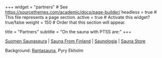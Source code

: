 +++
widget = "partners"  # See https://sourcethemes.com/academic/docs/page-builder/
headless = true  # This file represents a page section.
active = true  # Activate this widget? true/false
weight = 150  # Order that this section will appear.

title = "Partners"
subtitle = "On the sauna with PTSS are:"
+++

[Suomen Saunaseura](https://www.sauna.fi/) |
[Sauna From Finland](https://saunafromfinland.com/) |
[Saunologia](https://saunologia.fi/) |
[Sauna Store](http://www.saunastore.fi/)

Background: [Rantasauna](https://www.ayy.fi/en/rantasauna), Pyry Ekholm
